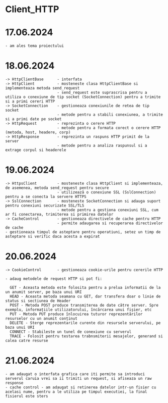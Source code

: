 # Client_HTTP

 # 17.06.2024

    - am ales tema proiectului

 # 18.06.2024

    -> HttpClientBase      - interfata
    -> HttpClient          - mosteneste clasa HttpClientBase si implementeaza metoda send_request 
                           - send_request este suprascrisa pentru a utiliza o conexiune de tip socket (SocketConnection) pentru a trimite si a primi cereri HTTP
    -> SocketConnection    - gestioneaza conexiunile de retea de tip socket
                           - metode pentru a stabili conexiunea, a trimite si a primi date pe socket
    -> HttpRequest         - reprezinta o cerere HTTP
                           - metode pentru a formata corect o cerere HTTP (metoda, host, headere, corp)
    -> HttpResponse        - reprezinta un raspuns HTTP primit de la server
                           - metode pentru a analiza raspunsul si a extrage corpul si headerele
                        
 # 19.06.2024

    -> HttpsClient         - mosteneste clasa HttpClient si implementeaza, de asemenea, metoda send_request pentru secure
                           - utilizează o conexiune SSL (SslConnection) pentru a se conecta la servere HTTPS
    -> SslConnection       - mosteneste SocketConnection si adauga suport pentru conexiuni securizate SSL/TLS
                           - metode pentru a gestiona conexiuni SSL, cum ar fi conectarea, trimiterea si primirea datelor
    -> CacheControl        - gestioneaza directivele de cache pentru HTTP
                           - permite adaugarea si recuperarea directivelor de cache
    - gestioneaza timpul de asteptare pentru operatiuni, setez un timp de asteptare si verific daca acesta a expirat

 # 20.06.2024
    
    -> CookieControl       - gestioneaza cookie-urile pentru cererile HTTP

    - adaug metodele de request HTTP si pot fi:

      GET - Aceasta metoda este folosita pentru a prelua informatii de la un anumit server, pe baza unui URI
      HEAD - Aceasta metoda seamana cu GET, dar transfera doar o linie de status si sectiunea de Header
      POST - Metoda POST produce transmiterea de date către server. Spre exemplu, informațiile utilizatorului, încărcarea unui fișier, etc
      PUT - Metoda PUT produce înlocuirea tuturor reprezentărilor resurselor cu un anumit conținut
      DELETE - Sterge reprezentarile curente din resursele serverului, pe baza unui URI
      CONNECT - Stabileste un tunel de conexiune cu serverul
      TRACE - Folosit pentru testarea trabnsmiterii mesajelor, generand si calea catre resurse

 # 21.06.2024

    - am adaugat o interfata grafica care iti permite sa introduci serverul caruia vrei sa ii trimiti un request, si afiseaza un raw response
    - cache control - am adaugat si retinerea datelor intr-un fisier cu acelasi nume, pentru a le utiliza pe timpul executiei, la final fisierul este sters